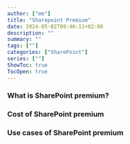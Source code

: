 ```yaml
---
author: ["me"]
title: "Sharepoint Premium"
date: 2024-05-02T09:40:11+02:00
description: ""
summary: ""
tags: [""]
categories: ["SharePoint"]
series: [""]
ShowToc: true
TocOpen: true
---
```

### What is SharePoint premium?

### Cost of SharePoint premium

### Use cases of SharePoint premium
